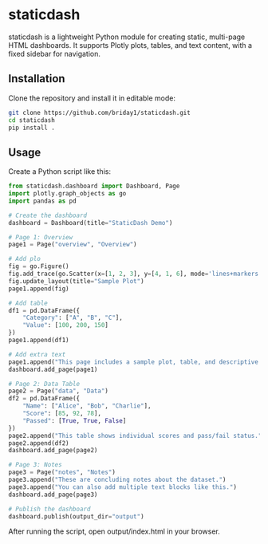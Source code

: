 # staticdash 

staticdash is a lightweight Python module for creating static, multi-page HTML dashboards. It supports Plotly plots, tables, and text content, with a fixed sidebar for navigation.

## Installation

Clone the repository and install it in editable mode:

```bash
git clone https://github.com/briday1/staticdash.git 
cd staticdash
pip install .
```

## Usage

Create a Python script like this:

```python
from staticdash.dashboard import Dashboard, Page
import plotly.graph_objects as go
import pandas as pd

# Create the dashboard
dashboard = Dashboard(title="StaticDash Demo")

# Page 1: Overview
page1 = Page("overview", "Overview")

# Add plo
fig = go.Figure()
fig.add_trace(go.Scatter(x=[1, 2, 3], y=[4, 1, 6], mode='lines+markers', name="Demo Line"))
fig.update_layout(title="Sample Plot")
page1.append(fig)

# Add table
df1 = pd.DataFrame({
    "Category": ["A", "B", "C"],
    "Value": [100, 200, 150]
})
page1.append(df1)

# Add extra text
page1.append("This page includes a sample plot, table, and descriptive text.")
dashboard.add_page(page1)

# Page 2: Data Table
page2 = Page("data", "Data")
df2 = pd.DataFrame({
    "Name": ["Alice", "Bob", "Charlie"],
    "Score": [85, 92, 78],
    "Passed": [True, True, False]
})
page2.append("This table shows individual scores and pass/fail status.")
page2.append(df2)
dashboard.add_page(page2)

# Page 3: Notes
page3 = Page("notes", "Notes")
page3.append("These are concluding notes about the dataset.")
page3.append("You can also add multiple text blocks like this.")
dashboard.add_page(page3)

# Publish the dashboard
dashboard.publish(output_dir="output")
```

After running the script, open output/index.html in your browser.